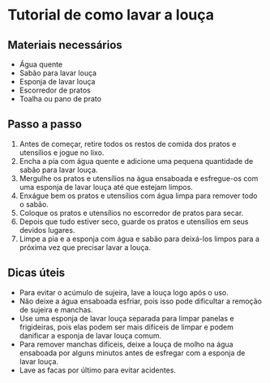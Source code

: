 # Tutorial de como lavar a louça

## Materiais necessários
- Água quente
- Sabão para lavar louça
- Esponja de lavar louça
- Escorredor de pratos
- Toalha ou pano de prato

## Passo a passo
1. Antes de começar, retire todos os restos de comida dos pratos e utensílios e jogue no lixo.
2. Encha a pia com água quente e adicione uma pequena quantidade de sabão para lavar louça.
3. Mergulhe os pratos e utensílios na água ensaboada e esfregue-os com uma esponja de lavar louça até que estejam limpos.
4. Enxágue bem os pratos e utensílios com água limpa para remover todo o sabão.
5. Coloque os pratos e utensílios no escorredor de pratos para secar.
6. Depois que tudo estiver seco, guarde os pratos e utensílios em seus devidos lugares.
7. Limpe a pia e a esponja com água e sabão para deixá-los limpos para a próxima vez que precisar lavar a louça.

## Dicas úteis
- Para evitar o acúmulo de sujeira, lave a louça logo após o uso.
- Não deixe a água ensaboada esfriar, pois isso pode dificultar a remoção de sujeira e manchas.
- Use uma esponja de lavar louça separada para limpar panelas e frigideiras, pois elas podem ser mais difíceis de limpar e podem danificar a esponja de lavar louça comum.
- Para remover manchas difíceis, deixe a louça de molho na água ensaboada por alguns minutos antes de esfregar com a esponja de lavar louça.
- Lave as facas por último para evitar acidentes.
